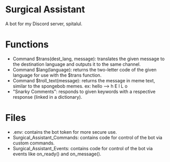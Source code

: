 # Surgical Assistant
A bot for my Discord server, spitalul.

# Functions
- Command $trans(dest_lang, message): translates the given message to the destination language and outputs it to the same channel.
- Command $lang(language): returns the two-letter code of the given language for use with the $trans function.
- Command $troll_text(message): returns the message in meme text, similar to the spongebob memes. ex: hello --> h E l L o
- "Snarky Comments": responds to given keywords with a respective response (linked in a dictionary).

# Files
- .env: contains the bot token for more secure use.
- Surgical_Assistant_Commands: contains code for control of the bot via custom commands.
- Surgical_Assistant_Events: contains code for control of the bot via events like on_ready() and on_message().
